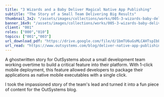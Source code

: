 ```yaml
---
title: "3 Wizards and a Baby Deliver Magical Native App Publishing"
subtitle: "The Story of a Small Team Delivering Big Results"
thumbnail_3x2: "/assets/images/collections/works/005-3-wizards-baby-deliver-magical-natve-app-publishing/3x2.jpg"
banner_16x9: "/assets/images/collections/works/005-3-wizards-baby-deliver-magical-natve-app-publishing/16x9.png"
client: "001"
roles: ["000","010"]
topics: ["001","003"]
url_download_pdf: "https://drive.google.com/file/d/1bmTU6uGsMLCAHTspIbEgtiWDM0UKwGsZ/view"
url_read: "https://www.outsystems.com/blog/deliver-native-app-publishing.html"
---
```

A ghostwritten story for OutSystems about a small development team working overtime to build a critical feature into their platform. With 1-click mobile deployment, this feature allowed developers to package their applications as native mobile executables with a single click.

I took the impassioned story of the team's lead and turned it into a fun piece of content for the OutSystems blog.
